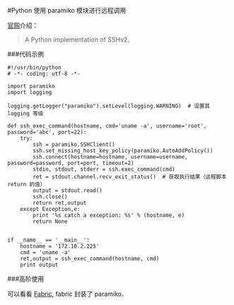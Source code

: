 #Python 使用 paramiko 模块进行远程调用

[官网](http://www.paramiko.org/)介绍：

> A Python implementation of SSHv2.

###代码示例

    #!/usr/bin/python
    # -*- coding: utf-8 -*-

    import paramiko
    import logging

    logging.getLogger("paramiko").setLevel(logging.WARNING)  # 设置其 logging 等级

    def ssh_exec_command(hostname, cmd='uname -a', username='root', password='abc', port=22):
        try:
            ssh = paramiko.SSHClient()
            ssh.set_missing_host_key_policy(paramiko.AutoAddPolicy())
            ssh.connect(hostname=hostname, username=username, password=password, port=port, timeout=2)
            stdin, stdout, stderr = ssh.exec_command(cmd)
            ret = stdout.channel.recv_exit_status()  # 获取执行结果（远程脚本 return 的值）
            output = stdout.read()
            ssh.close()
            return ret,output
        except Exception,e:
            print '%s catch a exception: %s' % (hostname, e)
            return None


    if __name__ == '__main__':
        hostname = '172.10.2.225'
        cmd = 'uname -a'
        ret,output = ssh_exec_command(hostname, cmd)
        print output


###高阶使用

可以看看 [Fabric](http://www.fabfile.org/), fabric 封装了 paramiko.